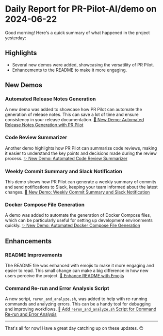 # Daily Report for PR-Pilot-AI/demo on 2024-06-22

Good morning! Here's a quick summary of what happened in the project yesterday:

## Highlights
- Several new demos were added, showcasing the versatility of PR Pilot.
- Enhancements to the README to make it more engaging.

## New Demos
### Automated Release Notes Generation
A new demo was added to showcase how PR Pilot can automate the generation of release notes. This can save a lot of time and ensure consistency in your release documentation.
[🚀 New Demo: Automated Release Notes Generation with PR Pilot](https://github.com/PR-Pilot-AI/demo/pull/32)

### Code Review Summarizer
Another demo highlights how PR Pilot can summarize code reviews, making it easier to understand the key points and decisions made during the review process.
[✨ New Demo: Automated Code Review Summarizer](https://github.com/PR-Pilot-AI/demo/pull/31)

### Weekly Commit Summary and Slack Notification
This demo shows how PR Pilot can generate a weekly summary of commits and send notifications to Slack, keeping your team informed about the latest changes.
[🚀 New Demo: Weekly Commit Summary and Slack Notification](https://github.com/PR-Pilot-AI/demo/pull/30)

### Docker Compose File Generation
A demo was added to automate the generation of Docker Compose files, which can be particularly useful for setting up development environments quickly.
[✨ New Demo: Automated Docker Compose File Generation](https://github.com/PR-Pilot-AI/demo/issues/29)

## Enhancements
### README Improvements
The README file was enhanced with emojis to make it more engaging and easier to read. This small change can make a big difference in how new users perceive the project.
[🎨 Enhance README with Emojis](https://github.com/PR-Pilot-AI/demo/pull/33)

### Command Re-run and Error Analysis Script
A new script, `rerun_and_analyze.sh`, was added to help with re-running commands and analyzing errors. This can be a handy tool for debugging and improving workflows.
[🚀 Add `rerun_and_analyze.sh` Script for Command Re-run and Error Analysis](https://github.com/PR-Pilot-AI/demo/pull/34)

---

That's all for now! Have a great day catching up on these updates. 😊